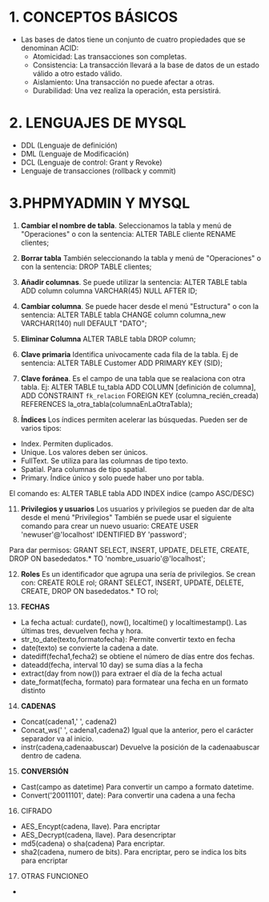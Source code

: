 # 1. CONCEPTOS BÁSICOS
* Las bases de datos tiene un conjunto de cuatro propiedades que se denominan ACID:
  - Atomicidad: Las transacciones son completas.
  - Consistencia: La transacción llevará a la base de datos de un estado válido a otro estado válido.
  - Aislamiento: Una transacción no puede afectar a otras.
  - Durabilidad: Una vez realiza la operación, esta persistirá.
 
 # 2. LENGUAJES DE MYSQL
 * DDL (Lenguaje de definición)
 * DML (Lenguaje de Modificación)
 * DCL (Lenguaje de control: Grant y Revoke)
 * Lenguaje de transacciones (rollback y commit)

# 3.PHPMYADMIN Y MYSQL
1. **Cambiar el nombre de tabla**. Seleccionamos la tabla y menú de "Operaciones" o con la sentencia: ALTER TABLE cliente RENAME clientes;
2. **Borrar tabla** También seleccionando la tabla y menú de "Operaciones" o con la sentencia: DROP TABLE clientes;
3. **Añadir columnas**. Se puede utilizar la sentencia: ALTER TABLE tabla ADD column columna VARCHAR(45) NULL AFTER ID;
4. **Cambiar columna**. Se puede hacer desde el menú "Estructura" o con la sentencia: ALTER TABLE tabla CHANGE column columna_new VARCHAR(140) null DEFAULT "DATO";
5. **Eliminar Columna** ALTER TABLE tabla DROP column;
6. **Clave primaria** Identifica univocamente cada fila de la tabla. Ej de sentencia: 
ALTER TABLE Customer ADD PRIMARY KEY (SID);

8. **Clave foránea**. Es el campo de una tabla que se realaciona con otra tabla. Ej: 
ALTER TABLE tu_tabla
    ADD COLUMN [definición de columna],
    ADD CONSTRAINT `fk_relacion` FOREIGN KEY (columna_recién_creada)
        REFERENCES la_otra_tabla(columnaEnLaOtraTabla);

10. **Índices** Los índices permiten acelerar las búsquedas. Pueden ser de varios tipos:
  - Index. Permiten duplicados.
  - Unique. Los valores deben ser únicos.
  - FullText. Se utiliza para las columnas de tipo texto.
  - Spatial. Para columnas de tipo spatial.
  - Primary. Índice único y solo puede haber uno por tabla.

El comando es: ALTER TABLE tabla ADD INDEX indice (campo ASC/DESC)

11. **Privilegios y usuarios** Los usuarios y privilegios se pueden dar de alta desde el menú "Privilegios"
También se puede usar el siguiente comando para crear un nuevo usuario: 
CREATE USER 'newuser'@'localhost' IDENTIFIED BY 'password'; 

Para dar permisos:
GRANT SELECT, INSERT, UPDATE, DELETE, CREATE, DROP ON basededatos.* TO 'nombre_usuario'@'localhost';

12. **Roles** Es un identificador que agrupa una sería de privilegios. Se crean con:
CREATE ROLE rol;
GRANT SELECT, INSERT, UPDATE, DELETE, CREATE, DROP ON basededatos.* TO rol;

13. **FECHAS**
- La fecha actual: curdate(), now(), localtime() y localtimestamp(). Las últimas tres, devuelven fecha y hora.
- str_to_date(texto,formatofecha): Permite convertir texto en fecha
- date(texto) se convierte la cadena a date.
- datediff(fecha1,fecha2) se obtiene el número de días entre dos fechas.
- dateadd(fecha, interval 10 day) se suma días a la fecha
- extract(day from now()) para extraer el día de la fecha actual
- date_format(fecha, formato) para formatear una fecha en un formato distinto

14. **CADENAS**
- Concat(cadena1,' ', cadena2)
- Concat_ws(' ', cadena1,cadena2) Igual que la anterior, pero el carácter separador va al inicio.
- instr(cadena,cadenaabuscar) Devuelve la posición de la cadenaabuscar dentro de cadena.

15. **CONVERSIÓN**
- Cast(campo as datetime) Para convertir un campo a formato datetime.
- Convert('20011101', date): Para convertir una cadena a una fecha

16. CIFRADO
- AES_Encypt(cadena, llave). Para encriptar
- AES_Decrypt(cadena, llave). Para desencriptar
- md5(cadena) o sha(cadena) Para encriptar.
- sha2(cadena, numero de bits). Para encriptar, pero se indica los bits para encriptar

17. OTRAS FUNCIONEO
-

